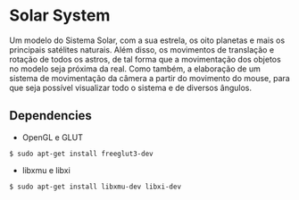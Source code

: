 # Solar System
Um modelo do Sistema Solar, com a sua estrela, os oito planetas e mais os principais satélites 
naturais. Além disso, os movimentos de translação e rotação de todos os astros, de tal forma que a 
movimentação dos objetos no modelo seja próxima da real. Como também, a elaboração de um sistema de 
movimentação da câmera a partir do movimento do mouse, para que seja possível visualizar todo o sistema
 e de diversos ângulos.

## Dependencies

* OpenGL e GLUT
```
$ sudo apt-get install freeglut3-dev
```
* libxmu e libxi
```
$ sudo apt-get install libxmu-dev libxi-dev
```
